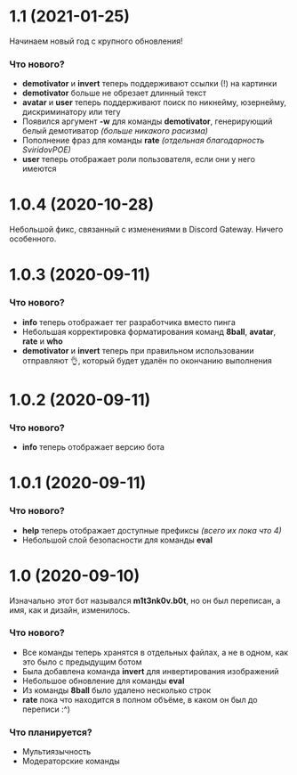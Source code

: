 # 1.1 (2021-01-25)

Начинаем новый год с крупного обновления!

### Что нового?
* **demotivator** и **invert** теперь поддерживают ссылки (!) на картинки
* **demotivator** больше не обрезает длинный текст
* **avatar** и **user** теперь поддерживают поиск по никнейму, юзернейму, дискриминатору или тегу
* Появился аргумент **-w** для команды **demotivator**, генерирующий белый демотиватор *(больше никакого расизма)*
* Пополнение фраз для команды **rate** *(отдельная благодарность SviridovPOE)*
* **user** теперь отображает роли пользователя, если они у него имеются


# 1.0.4 (2020-10-28)

Небольшой фикс, связанный с изменениями в Discord Gateway. Ничего особенного.


# 1.0.3 (2020-09-11)

### Что нового?
* **info** теперь отображает тег разработчика вместо пинга
* Небольшая корректировка форматирования команд **8ball**, **avatar**, **rate** и **who**
* **demotivator** и **invert** теперь при правильном использовании отправляют 👌, который будет удалён по окончанию выполнения


# 1.0.2 (2020-09-11)

### Что нового?
* **info** теперь отображает версию бота


# 1.0.1 (2020-09-11)

### Что нового?
* **help** теперь отображает доступные префиксы *(всего их пока что 4)*
* Небольшой слой безопасности для команды **eval**


# 1.0 (2020-09-10)

Изначально этот бот назывался **m1t3nk0v.b0t**, но он был переписан, а имя, как и дизайн, изменилось.

### Что нового?
* Все команды теперь хранятся в отдельных файлах, а не в одном, как это было с предыдущим ботом
* Была добавлена команда **invert** для инвертирования изображений
* Небольшое обновление для команды **eval**
* Из команды **8ball** было удалено несколько строк
* **rate** пока что находится в полном объёме, в каком он был до переписи :^)


### Что планируется?
* Мультиязычность
* Модераторские команды